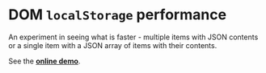 # DOM `localStorage` performance

An experiment in seeing what is faster - multiple items with JSON contents or a single item with a JSON array of items with their contents.

See the [**online demo**]().
